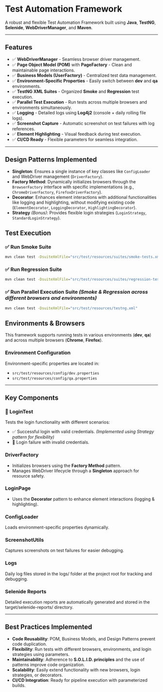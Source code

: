 # **Test Automation Framework**
A robust and flexible Test Automation Framework built using **Java**, **TestNG**, **Selenide**, **WebDriverManager**, and **Maven**.

---

## **Features**

- ✅ **WebDriverManager** - Seamless browser driver management.
- ✅ **Page Object Model (POM)** with **PageFactory** - Clean and maintainable page interactions.
- ✅ **Business Models (UserFactory)** - Centralized test data management.
- ✅ **Environment-Specific Properties** - Easily switch between **dev** and **qa** environments.
- ✅ **TestNG XML Suites** - Organized **Smoke** and **Regression** test execution.
- ✅ **Parallel Test Execution** - Run tests across multiple browsers and environments simultaneously.
- ✅ **Logging** - Detailed logs using **Log4j2** (console + daily rolling file logs).
- ✅ **Screenshot Capture** - Automatic screenshot on test failures with log references.
- ✅ **Element Highlighting** - Visual feedback during test execution.
- ✅ **CI/CD Ready** - Flexible parameters for seamless integration.

---

## **Design Patterns Implemented**

- **Singleton**: Ensures a single instance of key classes like `ConfigLoader` and WebDriver management (`DriverFactory`).
- **Factory Method**: Dynamically initializes browsers through the `BrowserFactory` interface with specific implementations (e.g., `ChromeDriverFactory`, `FirefoxDriverFactory`).
- **Decorator**: Enhances element interactions with additional functionalities like logging and highlighting, without modifying existing code (`ElementDecorator`, `LoggingDecorator`, `HighlightingDecorator`).
- **Strategy** *(Bonus)*: Provides flexible login strategies (`LoginStrategy`, `StandardLoginStrategy`).


## **Test Execution**

### ✅ Run **Smoke Suite**
```bash
mvn clean test -DsuiteXmlFile="src/test/resources/suites/smoke-tests.xml"
```

### ✅ Run **Regression Suite**
```bash
mvn clean test -DsuiteXmlFile="src/test/resources/suites/regression-tests.xml"
```

### ✅ Run **Parallel Execution Suite** *(Smoke & Regression across different browsers and environments)*
```bash
mvn clean test -DsuiteXmlFile="src/test/resources/testng.xml"
```

## **Environments & Browsers**

This framework supports running tests in various environments (**dev**, **qa**) and across multiple browsers (**Chrome**, **Firefox**).

### **Environment Configuration**
Environment-specific properties are located in:
- `src/test/resources/config/dev.properties`
- `src/test/resources/config/qa.properties`

---

## **Key Components**

### 🧩 **LoginTest**
Tests the login functionality with different scenarios:
- ✅ Successful login with valid credentials. *(Implemented using Strategy pattern for flexibility)*
- 🚫 Login failure with invalid credentials.

### **DriverFactory**
- Initializes browsers using the **Factory Method** pattern.
- Manages WebDriver lifecycle through a **Singleton** approach for resource safety.

### **LoginPage**
- Uses the **Decorator** pattern to enhance element interactions (logging & highlighting).

###  **ConfigLoader**
Loads environment-specific properties dynamically.

###  **ScreenshotUtils**
Captures screenshots on test failures for easier debugging.

###  **Logs**
Daily log files stored in the logs/ folder at the project root for tracking and debugging.

###  **Selenide Reports**
Detailed execution reports are automatically generated and stored in the target/selenide-reports/ directory.

---

## **Best Practices Implemented**

- **Code Reusability**: POM, Business Models, and Design Patterns prevent code duplication.
- **Flexibility**: Run tests with different browsers, environments, and login strategies using parameters.
- **Maintainability**: Adherence to **S.O.L.I.D. principles** and the use of patterns improve code organization.
- **Scalability**: Easily extend functionality with new browsers, login strategies, or decorators.
- **CI/CD Integration**: Ready for pipeline execution with parameterized builds.  